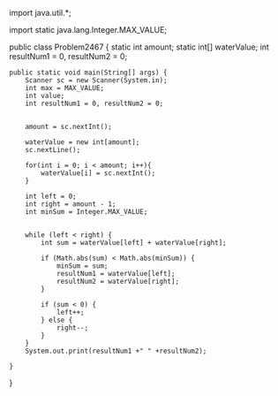 import java.util.*;

import static java.lang.Integer.MAX_VALUE;

public class Problem2467 {
    static int amount;
    static int[] waterValue;
    int resultNum1 = 0, resultNum2 = 0;

    public static void main(String[] args) {
        Scanner sc = new Scanner(System.in);
        int max = MAX_VALUE;
        int value;
        int resultNum1 = 0, resultNum2 = 0;


        amount = sc.nextInt();

        waterValue = new int[amount];
        sc.nextLine();

        for(int i = 0; i < amount; i++){
            waterValue[i] = sc.nextInt();
        }

        int left = 0;
        int right = amount - 1;
        int minSum = Integer.MAX_VALUE;


        while (left < right) {
            int sum = waterValue[left] + waterValue[right];

            if (Math.abs(sum) < Math.abs(minSum)) {
                minSum = sum;
                resultNum1 = waterValue[left];
                resultNum2 = waterValue[right];
            }

            if (sum < 0) {
                left++;
            } else {
                right--;
            }
        }
        System.out.print(resultNum1 +" " +resultNum2);

    }
}